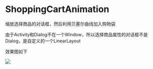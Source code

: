 # ShoppingCartAnimation
缩放选择商品的对话框，然后利用贝塞尔曲线加入购物袋<br>

由于Activity和Dialog不在一个Window，所以选择商品属性的对话框不是Dialog，是自定义的一个LinearLayout<br>

效果图如下

![](https://github.com/zysidea/ShoppingCartAnimation/blob/master/shoppingcartanimation.gif)
